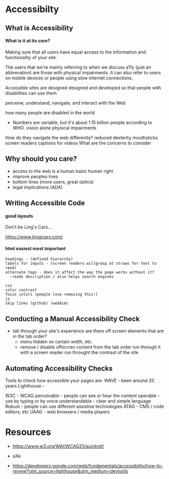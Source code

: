 # Accessibilty

## What is Accessibility

#### What is it at its core?

Making sure that all users have equal access to the information and functionality of your site.

The users that we're mainly referring to when we discuss a11y (just an abbrevation) are those with physical impairments. It can also refer to users on mobile devices or people using slow internet connections.

Accessible sites are designed designed and developed so that people with disabilities can use them

perceive, understand, navigate, and interact with the Web

how many people are disabled in the world

- Numbers are variable, but it's about 1.15 billion people according to WHO. 
  vision alone
  physical impairments

How do they navigate the web differently?
reduced dexterity
mouthsticks
screen readers
captions for videos
What are the concerns to consider

## Why should you care?

- access to the web is a human basic human right
- improve peoples lives
- bottom lines (more users, great optics)
- legal implications (ADA)

## Writing Accessible Code

#### good layouts

Don't be Ling's Cars...

https://www.lingscars.com/

#### html easiest most important

    headings - (defined hierarchy)
    labels for inputs - (screen readers willgrasp at straws for text to read)
    alternate tags - does it affect the way the page works without it?
      -reads description / also helps search engines

    css
    color contrast
    focus colors (people love removing this!)
    js
    skip links (github) (webAim)

## Conducting a Manual Accessibility Check

- tab through your site's experience
  are there off screen elements that are in the tab order?
  - menu hidden on certain width, etc.
  - remove / disable offscrren content from the tab order
    run through it with a screen reader
    run throught the contrast of the site

## Automating Accessibility Checks

Tools to check how accessible your pages are:
WAVE - been around 20 years
Lighthouse -

W3C - WCAG
perceivable - people can see or hear the content
operable - use by typing or by voice
understandable - clear and simple language
Robust - people can use different assistive technologies
ATAG - CMS / code editors, etc
UAAG - web browsers / media players

# Resources

- https://www.w3.org/WAI/WCAG21/quickref/

- aXe

- https://developers.google.com/web/fundamentals/accessibility/how-to-review?utm_source=lighthouse&utm_medium=devtools
